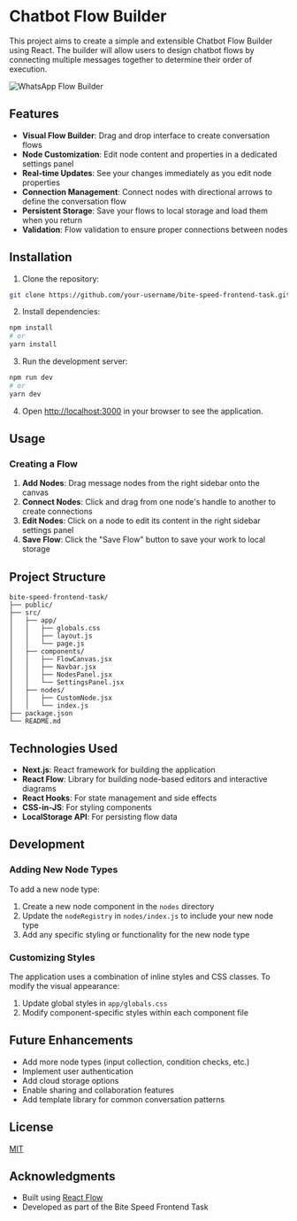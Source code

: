# Chatbot Flow Builder

This project aims to create a simple and extensible Chatbot Flow Builder using React. The builder will allow users to design chatbot flows by connecting multiple messages together to determine their order of execution.

![WhatsApp Flow Builder](https://placeholder-for-screenshot.png)

## Features

- **Visual Flow Builder**: Drag and drop interface to create conversation flows
- **Node Customization**: Edit node content and properties in a dedicated settings panel
- **Real-time Updates**: See your changes immediately as you edit node properties
- **Connection Management**: Connect nodes with directional arrows to define the conversation flow
- **Persistent Storage**: Save your flows to local storage and load them when you return
- **Validation**: Flow validation to ensure proper connections between nodes

## Installation

1. Clone the repository:
```bash
git clone https://github.com/your-username/bite-speed-frontend-task.git
```

2. Install dependencies:
```bash
npm install
# or
yarn install
```

3. Run the development server:
```bash
npm run dev
# or
yarn dev
```

4. Open [http://localhost:3000](http://localhost:3000) in your browser to see the application.

## Usage

### Creating a Flow

1. **Add Nodes**: Drag message nodes from the right sidebar onto the canvas
2. **Connect Nodes**: Click and drag from one node's handle to another to create connections
3. **Edit Nodes**: Click on a node to edit its content in the right sidebar settings panel
4. **Save Flow**: Click the "Save Flow" button to save your work to local storage



## Project Structure

```
bite-speed-frontend-task/
├── public/
├── src/
│   ├── app/
│   │   ├── globals.css
│   │   ├── layout.js
│   │   └── page.js
│   ├── components/
│   │   ├── FlowCanvas.jsx
│   │   ├── Navbar.jsx
│   │   ├── NodesPanel.jsx
│   │   └── SettingsPanel.jsx
│   ├── nodes/
│   │   ├── CustomNode.jsx
│   │   └── index.js
├── package.json
└── README.md
```

## Technologies Used

- **Next.js**: React framework for building the application
- **React Flow**: Library for building node-based editors and interactive diagrams
- **React Hooks**: For state management and side effects
- **CSS-in-JS**: For styling components
- **LocalStorage API**: For persisting flow data

## Development

### Adding New Node Types

To add a new node type:

1. Create a new node component in the `nodes` directory
2. Update the `nodeRegistry` in `nodes/index.js` to include your new node type
3. Add any specific styling or functionality for the new node type

### Customizing Styles

The application uses a combination of inline styles and CSS classes. To modify the visual appearance:

1. Update global styles in `app/globals.css`
2. Modify component-specific styles within each component file

## Future Enhancements

- Add more node types (input collection, condition checks, etc.)
- Implement user authentication
- Add cloud storage options
- Enable sharing and collaboration features
- Add template library for common conversation patterns

## License

[MIT](LICENSE)

## Acknowledgments

- Built using [React Flow](https://reactflow.dev/)
- Developed as part of the Bite Speed Frontend Task
